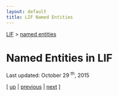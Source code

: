 ```yaml
---
layout: default
title: LIF Named Entities
---
```


[LIF](index.html) > 
    [named entities]()

# Named Entities in LIF

Last updated: October 29
    <sup>th</sup>, 2015

[ 
    [up](index.html) | 
    [previous](tokens.html) | 
    [next](coref.html) ]
